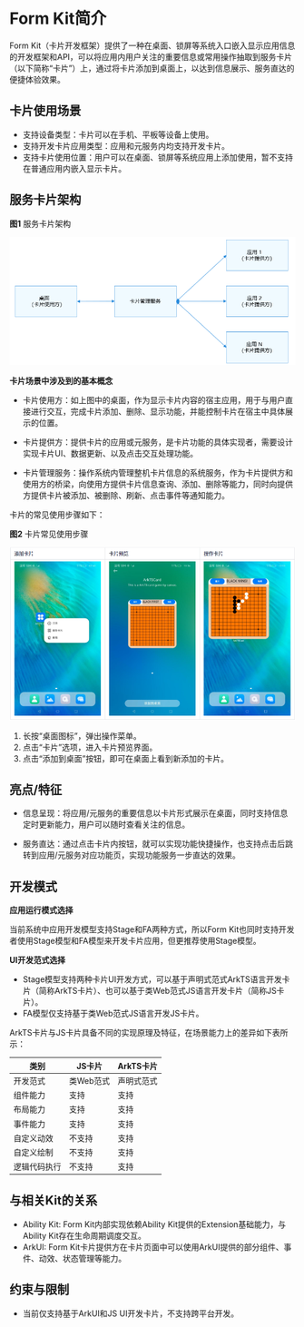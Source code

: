 # Form Kit简介
Form Kit（卡片开发框架）提供了一种在桌面、锁屏等系统入口嵌入显示应用信息的开发框架和API，可以将应用内用户关注的重要信息或常用操作抽取到服务卡片（以下简称“卡片”）上，通过将卡片添加到桌面上，以达到信息展示、服务直达的便捷体验效果。

## 卡片使用场景
- 支持设备类型：卡片可以在手机、平板等设备上使用。
- 支持开发卡片应用类型：应用和元服务内均支持开发卡片。
- 支持卡片使用位置：用户可以在桌面、锁屏等系统应用上添加使用，暂不支持在普通应用内嵌入显示卡片。

## 服务卡片架构
**图1** 服务卡片架构  

![formKit_l0](figures/formKit_l0.PNG)

**卡片场景中涉及到的基本概念**
- 卡片使用方：如上图中的桌面，作为显示卡片内容的宿主应用，用于与用户直接进行交互，完成卡片添加、删除、显示功能，并能控制卡片在宿主中具体展示的位置。
- 卡片提供方：提供卡片的应用或元服务，是卡片功能的具体实现者，需要设计实现卡片UI、数据更新、以及点击交互处理功能。

- 卡片管理服务：操作系统内管理整机卡片信息的系统服务，作为卡片提供方和使用方的桥梁，向使用方提供卡片信息查询、添加、删除等能力，同时向提供方提供卡片被添加、被删除、刷新、点击事件等通知能力。


卡片的常见使用步骤如下：

**图2** 卡片常见使用步骤

![WidgetUse](figures/WidgetUse.png)

1. 长按“桌面图标”，弹出操作菜单。
2. 点击“卡片”选项，进入卡片预览界面。
3. 点击“添加到桌面”按钮，即可在桌面上看到新添加的卡片。

## 亮点/特征
- 信息呈现：将应用/元服务的重要信息以卡片形式展示在桌面，同时支持信息定时更新能力，用户可以随时查看关注的信息。

- 服务直达：通过点击卡片内按钮，就可以实现功能快捷操作，也支持点击后跳转到应用/元服务对应功能页，实现功能服务一步直达的效果。


## 开发模式

**应用运行模式选择**

当前系统中应用开发模型支持Stage和FA两种方式，所以Form Kit也同时支持开发者使用Stage模型和FA模型来开发卡片应用，但更推荐使用Stage模型。

**UI开发范式选择**
- Stage模型支持两种卡片UI开发方式，可以基于声明式范式ArkTS语言开发卡片（简称ArkTS卡片）、也可以基于类Web范式JS语言开发卡片（简称JS卡片）。
- FA模型仅支持基于类Web范式JS语言开发JS卡片。

ArkTS卡片与JS卡片具备不同的实现原理及特征，在场景能力上的差异如下表所示：

| 类别         | JS卡片    | ArkTS卡片  |
| ------------ | --------- | ---------- |
| 开发范式     | 类Web范式 | 声明式范式 |
| 组件能力     | 支持      | 支持       |
| 布局能力     | 支持      | 支持       |
| 事件能力     | 支持      | 支持       |
| 自定义动效   | 不支持    | 支持       |
| 自定义绘制   | 不支持    | 支持       |
| 逻辑代码执行 | 不支持    | 支持       |

## 与相关Kit的关系
- Ability Kit: Form Kit内部实现依赖Ability Kit提供的Extension基础能力，与Ability Kit存在生命周期调度交互。
- ArkUI: Form Kit卡片提供方在卡片页面中可以使用ArkUI提供的部分组件、事件、动效、状态管理等能力。

## 约束与限制

- 当前仅支持基于ArkUI和JS UI开发卡片，不支持跨平台开发。
